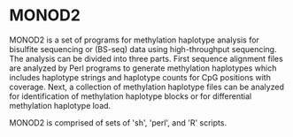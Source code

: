 # MONOD2
MONOD2 is a set of programs for methylation haplotype analysis for bisulfite sequencing or (BS-seq) data using high-throughput sequencing.  The analysis can be divided into three parts. First sequence alignment files are analyzed by Perl programs to generate methylation haplotypes which includes haplotype strings and haplotype counts for CpG positions with coverage.  Next, a collection of methylation haplotype files can be analyzed for identification of methylation haplotype blocks or for differential methylation haplotype load. 

MONOD2 is comprised of sets of 'sh', 'perl', and 'R' scripts. 
